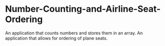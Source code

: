 # Number-Counting-and-Airline-Seat-Ordering
An application that counts numbers and stores them in an array. An application that allows for ordering of plane seats. 
